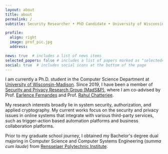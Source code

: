 ```yaml
---
layout: about
title: about
permalink: /
subtitle: Security Researcher • PhD Candidate • University of Wisconsin-Madison

profile:
  align: right
  image: prof_pic.jpg
  address: 

news: true  # includes a list of news items
selected_papers: false # includes a list of papers marked as "selected={true}"
social: true  # includes social icons at the bottom of the page
---
```


I am currently a Ph.D. student in the Computer Science Department at [University of Wisconsin-Madison](https://wisc.edu/). Since 2019, I have been a member of [Security and Privacy Research Group (MadS&P)](https://madsp.cs.wisc.edu/), where I am co-advised by Prof. [Earlence Fernandes](http://www.earlence.com/) and Prof. [Rahul Chatterjee](https://pages.cs.wisc.edu/~chatterjee/). 

My research interests broadly lie in system security, authorization, and applied cryptography. My current works focus on the security and privacy issues in online systems that integrate with various third-party services, such as trigger-action based automation platforms and business collaboration platforms.

Prior to my graduate school journey, I obtained my Bachelor's degree dual majoring in Computer Science and Computer Systems Engineering (*summa cum laude*) from [Rensselaer Polytechnic Institute](https://rpi.edu/). 





